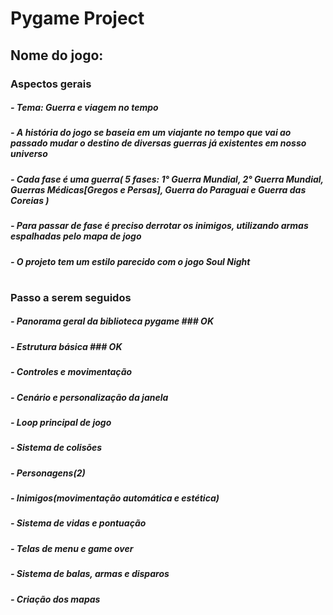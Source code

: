 # Pygame Project

## Nome do jogo: 

### Aspectos gerais
#####    - Tema: Guerra e viagem no tempo
#####    - A história do jogo se baseia em um viajante no tempo que vai ao passado mudar o destino de diversas guerras já existentes em nosso universo
#####    - Cada fase é uma guerra( 5 fases: 1° Guerra Mundial, 2° Guerra Mundial, Guerras Médicas[Gregos e Persas], Guerra do Paraguai e Guerra das Coreias )
#####    - Para passar de fase é preciso derrotar os inimigos, utilizando armas espalhadas pelo mapa de jogo
#####    - O projeto tem um estilo parecido com o jogo Soul Night 
# 
### Passo a serem seguidos
#####    - Panorama geral da biblioteca pygame ### OK
#####    - Estrutura básica ### OK
#####    - Controles e movimentação
#####    - Cenário e personalização da janela
#####    - Loop principal de jogo
#####    - Sistema de colisões
#####    - Personagens(2)
#####    - Inimigos(movimentação automática e estética)
#####    - Sistema de vidas e pontuação
#####    - Telas de menu e game over
#####    - Sistema de balas, armas e disparos
#####    - Criação dos mapas
